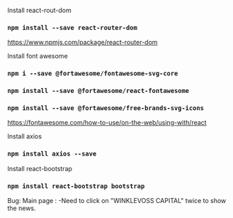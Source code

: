Install react-rout-dom
### `npm install --save react-router-dom`
https://www.npmjs.com/package/react-router-dom

Install font awesome
### `npm i --save @fortawesome/fontawesome-svg-core`
### `npm install --save @fortawesome/react-fontawesome`
### `npm install --save @fortawesome/free-brands-svg-icons`
https://fontawesome.com/how-to-use/on-the-web/using-with/react


Install axios
### `npm install axios --save`

Install react-bootstrap
### `npm install react-bootstrap bootstrap`

Bug:
Main page : 
-Need to click on "WINKLEVOSS CAPITAL" twice to show the news.
